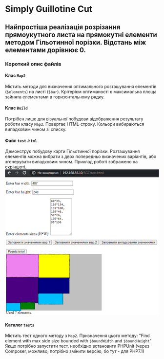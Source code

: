 # Simply Guillotine Cut

## Найпростіша реалізація розрізання прямоукутного листа на прямокутні елементи методом Гільотинної порізки. Відстань між елементами дорівнює 0.

### Короткий опис файлів

#### Клас `Map2` 
Містить методи для визначення оптимального розташування елементів (`$elements`) на листі (`$bar`).
Крітерієм оптиманості є максимальна площа зайнята елементами в горизонтальному рядку. 

#### Клас `Build`
Потрібен лише для візуальної побудови відображення результату роботи класу `Map2`. Повертає HTML-строку. Кольори вибираються випадковим чином зі списку.

#### Файл `test.html` 
Демонструє побудову карти Гільотинної порізки.
Розташування елементів можна вибрати з двох попередньо визначених варіантів, або згенерувати випадковим чином.
Приклад роботі зображено на скріншоті.
![Simply Guillotine Cut Result Screenshot](https://github.com/andriisgit/Simply-Guillotine-Cut/blob/master/screenshot.png?raw=true)

#### Каталог `tests`
Містить тест одного методу з `Map2`. Призначення цього методу: "Find element with max side size bounded with `$boundWidth` and `$boundHeight`"
Якщо потрібно запустити тест, необхідно встановити PHPUnit (через Composer, можливо, потрібно змінити версію, бо тут - для PHP7.1)